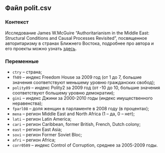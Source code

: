 ## Файл polit.csv 

### Контекст

Исследование James W.McGuire “Authoritarianism in the Middle East: Structural Conditions and Causal Processes Revisited”, 
посвященное авторитаризму в странах Ближнего Востока, подробнее про автора и его проекты можно узнать 
[здесь](http://jmcguire.faculty.wesleyan.edu/welcome/data/#20LActries).

### Переменные

* `ctry` – страна;
* `fh09` – индекс Freedom House за 2009 год (от 1 до 7, большие значения соответствуют меньшему уровню гражданских свобод);
* `polity09` – индекс Polity2 за 2009 год (от -10 до 10, большие значения соответствуют большему уровню демократии);
* `gini` – индекс Джини за 2000-2010 годы (индекс имущественного неравенства);
* `fparl08` – доля женщин в парламенте в 2008 году (в процентах);
* `mena` – регион Middle East and North Africa (1 – да, 0 – нет);
* `lati` – регион Latin America;
* `cari` – регион Caribbean, former British, French, Dutch colony;
* `east` – регион East Asia;
* `sovi` – регион Former Soviet Bloc;
* `afri` – регион Africa;
* `corr0509` – индекс Control of Corruption, среднее за 2005-2009 годы.
